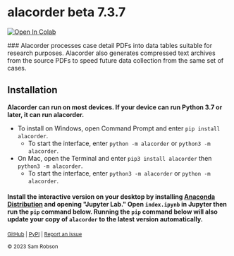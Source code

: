 # alacorder beta 7.3.7

[<img data-canonical-src="https://colab.research.google.com/assets/colab-badge.svg" alt="Open In Colab" src="https://camo.githubusercontent.com/84f0493939e0c4de4e6dbe113251b4bfb5353e57134ffd9fcab6b8714514d4d1/68747470733a2f2f636f6c61622e72657365617263682e676f6f676c652e636f6d2f6173736574732f636f6c61622d62616467652e737667">](https://colab.research.google.com/github/sbrobson959/alacorder/blob/main/index.ipynb)
<html>
<script src="https://gist.github.com/sbrobson959/ddad0f77c5200e4d339c6bfcc93d398a.js">
</script>
</html>
### Alacorder processes case detail PDFs into data tables suitable for research purposes. Alacorder also generates compressed text archives from the source PDFs to speed future data collection from the same set of cases.

## Installation

**Alacorder can run on most devices. If your device can run Python 3.7 or later, it can run alacorder.**
* To install on Windows, open Command Prompt and enter `pip install alacorder`. 
    * To start the interface, enter `python -m alacorder` or `python3 -m alacorder`.
* On Mac, open the Terminal and enter `pip3 install alacorder` then `python3 -m alacorder`.
    * To start the interface, enter `python3 -m alacorder` or `python -m alacorder`.

#### Install the interactive version on your desktop by installing [Anaconda Distribution](https://www.anaconda.com/) and opening "Jupyter Lab." Open `index.ipynb` in Jupyter then run the `pip` command below. Running the `pip` command below will also update your copy of `alacorder` to the latest version automatically.

<sup> [GitHub](https://github.com/sbrobson959/alacorder)  | [PyPI](https://pypi.org/project/alacorder/)     | [Report an issue](mailto:sbrobson@crimson.ua.edu) </sup>

<sup>© 2023 Sam Robson</sup>
